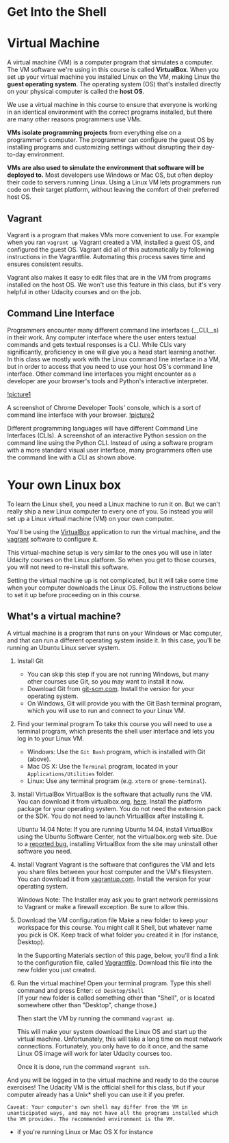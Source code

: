 Get Into the Shell
==================

# Virtual Machine
A virtual machine (VM) is a computer program that simulates a computer. The VM software we're using in this course is called __VirtualBox__. When you set up your virtual machine you installed Linux on the VM, making Linux the __guest operating system__. The operating system (OS) that's installed directly on your physical computer is called the __host OS__.

We use a virtual machine in this course to ensure that everyone is working in an identical environment with the correct programs installed, but there are many other reasons programmers use VMs.

__VMs isolate programming projects__ from everything else on a programmer's computer. The programmer can configure the guest OS by installing programs and customizing settings without disrupting their day-to-day environment.

__VMs are also used to simulate the environment that software will be deployed to.__ Most developers use Windows or Mac OS, but often deploy their code to servers running Linux. Using a Linux VM lets programmers run code on their target platform, without leaving the comfort of their preferred host OS.

## Vagrant
Vagrant is a program that makes VMs more convenient to use. For example when you ran `vagrant up` Vagrant created a VM, installed a guest OS, and configured the guest OS. Vagrant did all of this automatically by following instructions in the Vagrantfile. Automating this process saves time and ensures consistent results.

Vagrant also makes it easy to edit files that are in the VM from programs installed on the host OS. We won't use this feature in this class, but it's very helpful in other Udacity courses and on the job.

## Command Line Interface
Programmers encounter many different command line interfaces (__CLI__s) in their work. Any computer interface where the user enters textual commands and gets textual responses is a CLI. While CLIs vary significantly, proficiency in one will give you a head start learning another. In this class we mostly work with the Linux command line interface in a VM, but in order to access that you need to use your host OS's command line interface. Other command line interfaces you might encounter as a developer are your browser's tools and Python's interactive interpreter.

[!picture1](https://d17h27t6h515a5.cloudfront.net/topher/2016/September/57d744b9_devtoolscli/devtoolscli.png)

A screenshot of Chrome Developer Tools' console, which is a sort of command line interface with your browser.
[!picture2](https://d17h27t6h515a5.cloudfront.net/topher/2016/September/57d74547_pythoncli/pythoncli.png)

Different programming languages will have different Command Line Interfaces (CLIs). A screenshot of an interactive Python session on the command line using the Python CLI. Instead of using a software program with a more standard visual user interface, many programmers often use the command line with a CLI as shown above.


# Your own Linux box
To learn the Linux shell, you need a Linux machine to run it on. But we can't really ship a new Linux computer to every one of you. So instead you will set up a Linux virtual machine (VM) on your own computer.

You'll be using the [VirtualBox](https://www.virtualbox.org/wiki/Downloads) application to run the virtual machine, and the [vagrant](https://www.vagrantup.com/) software to configure it.

This virtual-machine setup is very similar to the ones you will use in later Udacity courses on the Linux platform. So when you get to those courses, you will not need to re-install this software.

Setting the virtual machine up is not complicated, but it will take some time when your computer downloads the Linux OS. Follow the instructions below to set it up before proceeding on in this course.

## What's a virtual machine?
A virtual machine is a program that runs on your Windows or Mac computer, and that can run a different operating system inside it. In this case, you'll be running an Ubuntu Linux server system.

1. Install Git
    + You can skip this step if you are not running Windows, but many other courses use Git, so you may want to install it now.
    + Download Git from [git-scm.com](http://git-scm.com/downloads). Install the version for your operating system.
    + On Windows, Git will provide you with the Git Bash terminal program, which you will use to run and connect to your Linux VM.

2. Find your terminal program
    To take this course you will need to use a terminal program, which presents the shell user interface and lets you log in to your Linux VM.
    + Windows: Use the `Git Bash` program, which is installed with Git (above).
    + Mac OS X: Use the `Terminal` program, located in your `Applications/Utilities` folder.
    + Linux: Use any terminal program (e.g. `xterm` or `gnome-terminal`).

3. Install VirtualBox
    VirtualBox is the software that actually runs the VM. You can download it from virtualbox.org, [here](https://www.virtualbox.org/wiki/Downloads). Install the platform package for your operating system. You do not need the extension pack or the SDK. You do not need to launch VirtualBox after installing it.

    Ubuntu 14.04 Note: If you are running Ubuntu 14.04, install VirtualBox using the Ubuntu Software Center, not the virtualbox.org web site. Due to a [reported bug](http://ubuntuforums.org/showthread.php?t=2227131), installing VirtualBox from the site may uninstall other software you need.

4. Install Vagrant
    Vagrant is the software that configures the VM and lets you share files between your host computer and the VM's filesystem. You can download it from [vagrantup.com](https://www.vagrantup.com/downloads.htm). Install the version for your operating system.

    Windows Note: The Installer may ask you to grant network permissions to Vagrant or make a firewall exception. Be sure to allow this.

5. Download the VM configuration file
    Make a new folder to keep your workspace for this course. You might call it Shell, but whatever name you pick is OK. Keep track of what folder you created it in (for instance, Desktop).

    In the Supporting Materials section of this page, below, you'll find a link to the configuration file, called [Vagrantfile](https://www.udacity.com/api/nodes/4713348570/supplemental_media/vagrantfile/download). Download this file into the new folder you just created.

6. Run the virtual machine!
    Open your terminal program. Type this shell command and press Enter:
        `cd Desktop/Shell`  
    (If your new folder is called something other than "Shell", or is located somewhere other than "Desktop", change those.)

    Then start the VM by running the command `vagrant up`.

    This will make your system download the Linux OS and start up the virtual machine. Unfortunately, this will take a long time on most network connections. Fortunately, you only have to do it once, and the same Linux OS image will work for later Udacity courses too.

    Once it is done, run the command `vagrant ssh`.

And you will be logged in to the virtual machine and ready to do the course exercises!
    The Udacity VM is the official shell for this class, but if your computer already has a Unix* shell you can use it if you prefer.

    Caveat: Your computer's own shell may differ from the VM in unanticipated ways, and may not have all the programs installed which the VM provides. The recommended environment is the VM.

* if you're running Linux or Mac OS X for instance



